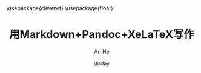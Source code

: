 ---
title: 用Markdown+Pandoc+XeLaTeX写作
author:          # 作者（数组）
  - An He
date: \today     # 日期
copyright: true  # 是否生成版权页
lof: true        # 是否生成插图列表页
lot: true        # 是否生成表格列表页
homepage: https://github.com/annProg/pandoc-template
identifier:                      # epub用
  - scheme: DOI
    text: doi:10.234234.234/33
publisher: pandoc-template       # epub用
rights: © 2017 An He, CC BY-NC   # epub用
header-includes:
  - \usepackage{cleveref}
  - \usepackage{float}
# preface用于生成前言
preface: '\LaTeX\ 可以排版格式精美的书籍，但是学习成本较高，使用不便；
 Markdown是一种简单易学的标记语言。如果能结合两者的优点，使用Markdown
 来写作，然后通过程序转换为latex源码，再编译为PDF，那将是一件美妙的事情。
 幸运的是，已经有工具很好的实现了支持这一功能，那就是Pandoc。

 
 Pandoc是由 John MacFarlane 教授开发的标记语言转换工具，实现了数十种标
 记语言之间的转换。Pandoc还扩展了Markdown语法，比如标题表格等的ID属性，
  脚注等，并且可以直接嵌入LaTeX代码，这样在Markdown中就可以实现输入数学
 公式，交叉引用等功能。Pandoc还支持自定义转换模板，通过命令`pandoc -D 
 latex`可以输出默认的LaTeX模板，以此模板为基础，可以定制自己的模板。

 
 本工具定义了一种Markdown源码组织规范，提供了一个转换脚本，用来更方便的
 使用Pandoc将Markdown转换为PDF。另外还定义了一套LaTeX书籍模板，用来生成
 中文书籍。用户也可以在自己的工作目录修改此模板，并通过修改配置来引用自己
 的模板。'
---